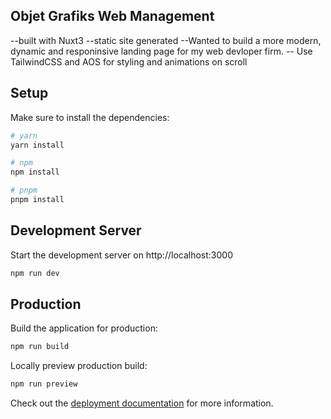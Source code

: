## Objet Grafiks Web Management 



--built with Nuxt3
--static site generated
--Wanted to build a more modern, dynamic and responinsive landing page for my web devloper firm. 
-- Use TailwindCSS and AOS for styling and animations on scroll












## Setup

Make sure to install the dependencies:

```bash
# yarn
yarn install

# npm
npm install

# pnpm
pnpm install
```

## Development Server

Start the development server on http://localhost:3000

```bash
npm run dev
```

## Production

Build the application for production:

```bash
npm run build
```

Locally preview production build:

```bash
npm run preview
```

Check out the [deployment documentation](https://nuxt.com/docs/getting-started/deployment) for more information.
